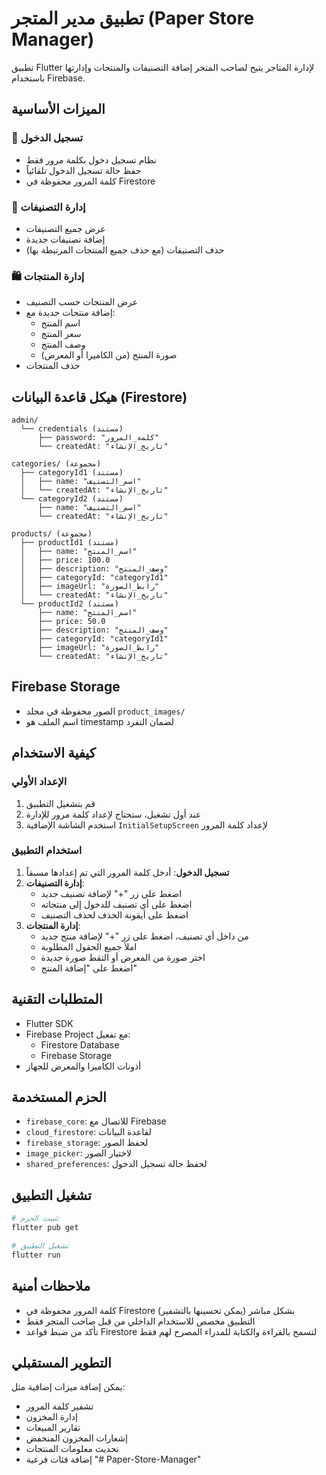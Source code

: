 # تطبيق مدير المتجر (Paper Store Manager)

تطبيق Flutter لإدارة المتاجر يتيح لصاحب المتجر إضافة التصنيفات والمنتجات وإدارتها باستخدام Firebase.

## الميزات الأساسية

### 🔐 تسجيل الدخول
- نظام تسجيل دخول بكلمة مرور فقط
- حفظ حالة تسجيل الدخول تلقائياً
- كلمة المرور محفوظة في Firestore

### 📂 إدارة التصنيفات
- عرض جميع التصنيفات
- إضافة تصنيفات جديدة
- حذف التصنيفات (مع حذف جميع المنتجات المرتبطة بها)

### 🛍️ إدارة المنتجات
- عرض المنتجات حسب التصنيف
- إضافة منتجات جديدة مع:
  - اسم المنتج
  - سعر المنتج
  - وصف المنتج
  - صورة المنتج (من الكاميرا أو المعرض)
- حذف المنتجات

## هيكل قاعدة البيانات (Firestore)

```
admin/
  └── credentials (مستند)
      ├── password: "كلمة_المرور"
      └── createdAt: "تاريخ_الإنشاء"

categories/ (مجموعة)
  ├── categoryId1 (مستند)
  │   ├── name: "اسم_التصنيف"
  │   └── createdAt: "تاريخ_الإنشاء"
  └── categoryId2 (مستند)
      ├── name: "اسم_التصنيف"
      └── createdAt: "تاريخ_الإنشاء"

products/ (مجموعة)
  ├── productId1 (مستند)
  │   ├── name: "اسم_المنتج"
  │   ├── price: 100.0
  │   ├── description: "وصف_المنتج"
  │   ├── categoryId: "categoryId1"
  │   ├── imageUrl: "رابط_الصورة"
  │   └── createdAt: "تاريخ_الإنشاء"
  └── productId2 (مستند)
      ├── name: "اسم_المنتج"
      ├── price: 50.0
      ├── description: "وصف_المنتج"
      ├── categoryId: "categoryId1"
      ├── imageUrl: "رابط_الصورة"
      └── createdAt: "تاريخ_الإنشاء"
```

## Firebase Storage

- الصور محفوظة في مجلد `product_images/`
- اسم الملف هو timestamp لضمان التفرد

## كيفية الاستخدام

### الإعداد الأولي
1. قم بتشغيل التطبيق
2. عند أول تشغيل، ستحتاج لإعداد كلمة مرور للإدارة
3. استخدم الشاشة الإضافية `InitialSetupScreen` لإعداد كلمة المرور

### استخدام التطبيق
1. **تسجيل الدخول**: أدخل كلمة المرور التي تم إعدادها مسبقاً
2. **إدارة التصنيفات**:
   - اضغط على زر "+" لإضافة تصنيف جديد
   - اضغط على أي تصنيف للدخول إلى منتجاته
   - اضغط على أيقونة الحذف لحذف التصنيف
3. **إدارة المنتجات**:
   - من داخل أي تصنيف، اضغط على زر "+" لإضافة منتج جديد
   - املأ جميع الحقول المطلوبة
   - اختر صورة من المعرض أو التقط صورة جديدة
   - اضغط على "إضافة المنتج"

## المتطلبات التقنية

- Flutter SDK
- Firebase Project مع تفعيل:
  - Firestore Database
  - Firebase Storage
- أذونات الكاميرا والمعرض للجهاز

## الحزم المستخدمة

- `firebase_core`: للاتصال مع Firebase
- `cloud_firestore`: لقاعدة البيانات
- `firebase_storage`: لحفظ الصور
- `image_picker`: لاختيار الصور
- `shared_preferences`: لحفظ حالة تسجيل الدخول

## تشغيل التطبيق

```bash
# تثبيت الحزم
flutter pub get

# تشغيل التطبيق
flutter run
```

## ملاحظات أمنية

- كلمة المرور محفوظة في Firestore بشكل مباشر (يمكن تحسينها بالتشفير)
- التطبيق مخصص للاستخدام الداخلي من قبل صاحب المتجر فقط
- تأكد من ضبط قواعد Firestore لتسمح بالقراءة والكتابة للمدراء المصرح لهم فقط

## التطوير المستقبلي

يمكن إضافة ميزات إضافية مثل:
- تشفير كلمة المرور
- إدارة المخزون
- تقارير المبيعات
- إشعارات المخزون المنخفض
- تحديث معلومات المنتجات
- إضافة فئات فرعية
"# Paper-Store-Manager" 
